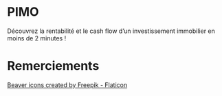 # PIMO
Découvrez la rentabilité et le cash flow d’un investissement immobilier en moins de 2 minutes !

# Remerciements
<a href="https://www.flaticon.com/free-icons/beaver" title="beaver icons">Beaver icons created by Freepik - Flaticon</a>
